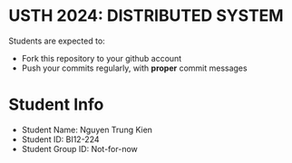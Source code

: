 USTH 2024: DISTRIBUTED SYSTEM
=====================================================

Students are expected to:
* Fork this repository to your github account
* Push your commits regularly, with **proper** commit messages


Student Info
=========================

* Student Name: Nguyen Trung Kien
* Student ID: BI12-224
* Student Group ID: Not-for-now
